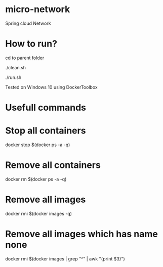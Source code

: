 # micro-network
Spring cloud Network


# How to run?

cd to parent folder

./clean.sh

./run.sh


Tested on Windows 10 using DockerToolbox


# Usefull commands


# Stop all containers

docker stop $(docker ps -a -q)

# Remove all containers

docker rm $(docker ps -a -q)

# Remove all images

docker rmi $(docker images -q)


# Remove all images which has name none

docker rmi $(docker images | grep "^<none>" | awk "{print $3}")
